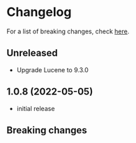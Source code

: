 # Changelog

For a list of breaking changes, check [here](#breaking-changes).

## Unreleased

- Upgrade Lucene to 9.3.0

## 1.0.8 (2022-05-05)

- initial release

## Breaking changes
